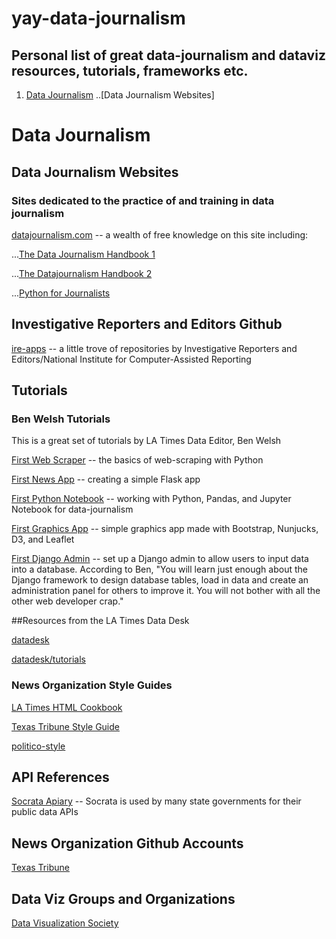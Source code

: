 # yay-data-journalism

## Personal list of great data-journalism and dataviz resources, tutorials, frameworks etc.
1. [Data Journalism](#data-journalism)
..[Data Journalism Websites]


# Data Journalism

## Data Journalism Websites
### Sites dedicated to the practice of and training in data journalism

[datajournalism.com](https://datajournalism.com/) -- a wealth of free knowledge on this site including:
 
...[The Data Journalism Handbook 1](https://datajournalism.com/read/handbook/one) 
 
...[The Datajournalism Handbook 2](https://datajournalism.com/read/handbook/two)
 
...[Python for Journalists](https://datajournalism.com/watch/python-for-journalists)
 
 

## Investigative Reporters and Editors Github

[ire-apps](https://github.com/ireapps) -- a little trove of repositories by Investigative Reporters and Editors/National Institute for Computer-Assisted Reporting



## Tutorials

### Ben Welsh Tutorials

This is a great set of tutorials by LA Times Data Editor, Ben Welsh

[First Web Scraper](https://first-web-scraper.readthedocs.io/en/latest/) -- the basics of web-scraping with Python

[First News App](https://first-news-app.readthedocs.io/en/latest/) -- creating a simple Flask app

[First Python Notebook](http://www.firstpythonnotebook.org) -- working with Python, Pandas, and Jupyter Notebook for data-journalism

[First Graphics App](https://www.firstgraphics.app) -- simple graphics app made with Bootstrap, Nunjucks, D3, and Leaflet

[First Django Admin](https://first-django-admin.readthedocs.io/en/latest/) -- set up a Django admin to allow users to input data into a database. According to Ben, "You will learn just enough about the Django framework to design database tables, load in data and create an administration panel for others to improve it. You will not bother with all the other web developer crap."

##Resources from the LA Times Data Desk

[datadesk](https://github.com/datadesk)

[datadesk/tutorials](https://github.com/datadesk/tutorials)

### News Organization Style Guides

[LA Times HTML Cookbook](http://cookbook.latimes.com/#top)

[Texas Tribune Style Guide](https://apps.texastribune.org/styles/)

[politico-style](https://github.com/The-Politico/politico-style)

## API References

[Socrata Apiary](https://socratadiscovery.docs.apiary.io/#) -- Socrata is used by many state governments for their public data APIs

## News Organization Github Accounts

[Texas Tribune](https://github.com/texastribune)


## Data Viz Groups and Organizations

[Data Visualization Society](https://www.datavisualizationsociety.com/)





